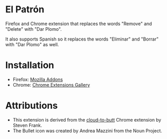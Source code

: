 # El Patrón

Firefox and Chrome extension that replaces the words "Remove" and "Delete" with "Dar Plomo".

It also supports Spanish so it replaces the words "Eliminar" and "Borrar" with "Dar Plomo" as well.

# Installation

* Firefox: [Mozilla Addons](https://addons.mozilla.org/en-US/firefox/addon/el-patron-plomo/)
* Chrome: [Chrome Extensions Gallery](https://chrome.google.com/webstore/detail/el-patr%C3%B3n/kegiachhjpmlfmnbelcbdgnekfibffjl?hl=en)

# Attributions

* This extension is derived from the [cloud-to-butt](https://github.com/panicsteve/cloud-to-butt) Chrome extension by Steven Frank.
* The Bullet icon was created by Andrea Mazzini from the Noun Project.
